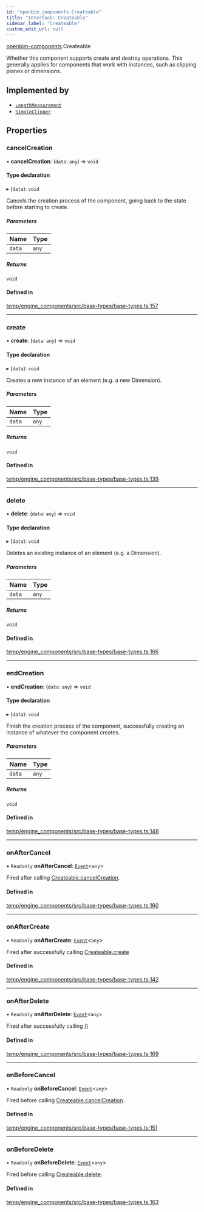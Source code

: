 ```yaml
---
id: "openbim_components.Createable"
title: "Interface: Createable"
sidebar_label: "Createable"
custom_edit_url: null
---
```


[openbim-components](../modules/openbim_components.md).Createable

Whether this component supports create and destroy operations. This generally
applies for components that work with instances, such as clipping planes or
dimensions.

## Implemented by

- [`LengthMeasurement`](../classes/openbim_components.LengthMeasurement.md)
- [`SimpleClipper`](../classes/openbim_components.SimpleClipper.md)

## Properties

### cancelCreation

• **cancelCreation**: (`data`: `any`) => `void`

#### Type declaration

▸ (`data`): `void`

Cancels the creation process of the component, going back to the state
before starting to create.

##### Parameters

| Name | Type |
| :------ | :------ |
| `data` | `any` |

##### Returns

`void`

#### Defined in

[temp/engine_components/src/base-types/base-types.ts:157](https://github.com/ThatOpen/engine_components/blob/f5f209c/src/base-types/base-types.ts#L157)

___

### create

• **create**: (`data`: `any`) => `void`

#### Type declaration

▸ (`data`): `void`

Creates a new instance of an element (e.g. a new Dimension).

##### Parameters

| Name | Type |
| :------ | :------ |
| `data` | `any` |

##### Returns

`void`

#### Defined in

[temp/engine_components/src/base-types/base-types.ts:139](https://github.com/ThatOpen/engine_components/blob/f5f209c/src/base-types/base-types.ts#L139)

___

### delete

• **delete**: (`data`: `any`) => `void`

#### Type declaration

▸ (`data`): `void`

Deletes an existing instance of an element (e.g. a Dimension).

##### Parameters

| Name | Type |
| :------ | :------ |
| `data` | `any` |

##### Returns

`void`

#### Defined in

[temp/engine_components/src/base-types/base-types.ts:166](https://github.com/ThatOpen/engine_components/blob/f5f209c/src/base-types/base-types.ts#L166)

___

### endCreation

• **endCreation**: (`data`: `any`) => `void`

#### Type declaration

▸ (`data`): `void`

Finish the creation process of the component, successfully creating an
instance of whatever the component creates.

##### Parameters

| Name | Type |
| :------ | :------ |
| `data` | `any` |

##### Returns

`void`

#### Defined in

[temp/engine_components/src/base-types/base-types.ts:148](https://github.com/ThatOpen/engine_components/blob/f5f209c/src/base-types/base-types.ts#L148)

___

### onAfterCancel

• `Readonly` **onAfterCancel**: [`Event`](../classes/openbim_components.Event.md)<`any`\>

Fired after calling [Createable.cancelCreation](openbim_components.Createable.md#cancelcreation).

#### Defined in

[temp/engine_components/src/base-types/base-types.ts:160](https://github.com/ThatOpen/engine_components/blob/f5f209c/src/base-types/base-types.ts#L160)

___

### onAfterCreate

• `Readonly` **onAfterCreate**: [`Event`](../classes/openbim_components.Event.md)<`any`\>

Fired after successfully calling [Createable.create](openbim_components.Createable.md#create)

#### Defined in

[temp/engine_components/src/base-types/base-types.ts:142](https://github.com/ThatOpen/engine_components/blob/f5f209c/src/base-types/base-types.ts#L142)

___

### onAfterDelete

• `Readonly` **onAfterDelete**: [`Event`](../classes/openbim_components.Event.md)<`any`\>

Fired after successfully calling [()](openbim_components.Createable.md#delete)

#### Defined in

[temp/engine_components/src/base-types/base-types.ts:169](https://github.com/ThatOpen/engine_components/blob/f5f209c/src/base-types/base-types.ts#L169)

___

### onBeforeCancel

• `Readonly` **onBeforeCancel**: [`Event`](../classes/openbim_components.Event.md)<`any`\>

Fired before calling [Createable.cancelCreation](openbim_components.Createable.md#cancelcreation).

#### Defined in

[temp/engine_components/src/base-types/base-types.ts:151](https://github.com/ThatOpen/engine_components/blob/f5f209c/src/base-types/base-types.ts#L151)

___

### onBeforeDelete

• `Readonly` **onBeforeDelete**: [`Event`](../classes/openbim_components.Event.md)<`any`\>

Fired before calling [Createable.delete](openbim_components.Createable.md#delete).

#### Defined in

[temp/engine_components/src/base-types/base-types.ts:163](https://github.com/ThatOpen/engine_components/blob/f5f209c/src/base-types/base-types.ts#L163)
